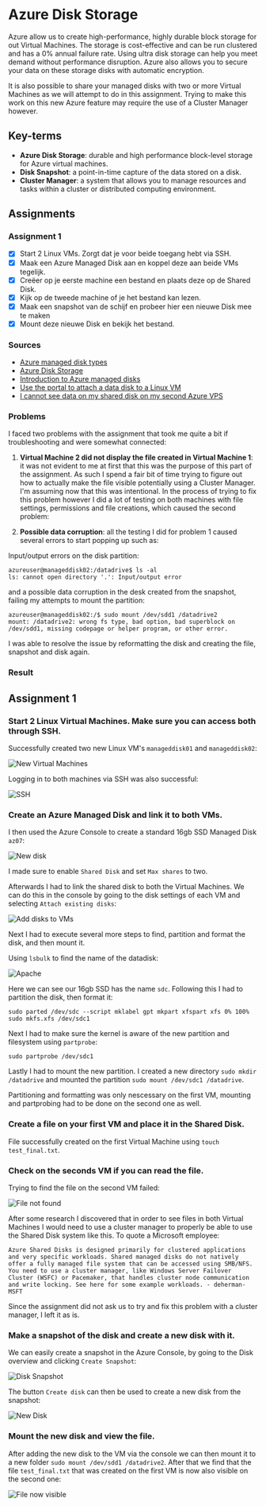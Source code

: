 # Azure Disk Storage

Azure allow us to create high-performance, highly durable block storage for out Virtual Machines. The storage is cost-effective and can be run clustered and has a 0% annual failure rate. Using ultra disk storage can help you meet demand without performance disruption. Azure also allows you to secure your data on these storage disks with automatic encryption.

It is also possible to share your managed disks with two or more Virtual Machines as we will attempt to do in this assignment. Trying to make this work on this new Azure feature may require the use of a Cluster Manager however.

## Key-terms
- **Azure Disk Storage**: durable and high performance block-level storage for Azure virtual machines.
- **Disk Snapshot**: a point-in-time capture of the data stored on a disk.
- **Cluster Manager**: a system that allows you to manage resources and tasks within a cluster or distributed computing environment.

## Assignments

### Assignment 1
- [x] Start 2 Linux VMs. Zorgt dat je voor beide toegang hebt via SSH.
- [x] Maak een Azure Managed Disk aan en koppel deze aan beide VMs tegelijk.
- [x] Creëer op je eerste machine een bestand en plaats deze op de Shared Disk.
- [x] Kijk op de tweede machine of je het bestand kan lezen.
- [x] Maak een snapshot van de schijf en probeer hier een nieuwe Disk mee te maken
- [x] Mount deze nieuwe Disk en bekijk het bestand. 

### Sources
- [Azure managed disk types](https://learn.microsoft.com/en-us/azure/virtual-machines/disks-types)
- [Azure Disk Storage](https://azure.microsoft.com/en-us/products/storage/disks)
- [Introduction to Azure managed disks](https://learn.microsoft.com/en-us/azure/virtual-machines/managed-disks-overview)
- [Use the portal to attach a data disk to a Linux VM](https://learn.microsoft.com/en-us/azure/virtual-machines/linux/attach-disk-portal?tabs=ubuntu)
- [I cannot see data on my shared disk on my second Azure VPS](https://learn.microsoft.com/en-us/answers/questions/445559/i-cannot-see-data-on-my-shared-disk-on-my-second-a)

### Problems
I faced two problems with the assignment that took me quite a bit if troubleshooting and were somewhat connected:

1. **Virtual Machine 2 did not display the file created in Virtual Machine 1**: it was not evident to me at first that this was the purpose of this part of the assignment. As such I spend a fair bit of time trying to figure out how to actually make the file visible potentially using a Cluster Manager. I'm assuming now that this was intentional. In the process of trying to fix this problem however I did a lot of testing on both machines with file settings, permissions and file creations, which caused the second problem:

2. **Possible data corruption**: all the testing I did for problem 1 caused several errors to start popping up such as:

Input/output errors on the disk partition:
```
azureuser@manageddisk02:/datadrive$ ls -al
ls: cannot open directory '.': Input/output error
```

and a possible data corruption in the desk created from the snapshot, failing my attempts to mount the partition:

```
azureuser@manageddisk02:/$ sudo mount /dev/sdd1 /datadrive2
mount: /datadrive2: wrong fs type, bad option, bad superblock on /dev/sdd1, missing codepage or helper program, or other error.
```
I was able to resolve the issue by reformatting the disk and creating the file, snapshot and disk again.

### Result

## Assignment 1

### Start 2 Linux Virtual Machines. Make sure you can access both through SSH.

Successfully created two new Linux VM's `manageddisk01` and `manageddisk02`:

![New Virtual Machines](../00_includes/week_04_images/screen19.png)

Logging in to both machines via SSH was also successful:

![SSH](../00_includes/week_04_images/screen20.png)

### Create an Azure Managed Disk and link it to both VMs.

I then used the Azure Console to create a standard 16gb SSD Managed Disk `az07`:

![New disk](../00_includes/week_04_images/screen21.png)

I made sure to enable `Shared Disk` and set `Max shares` to two.

Afterwards I had to link the shared disk to both the Virtual Machines. We can do this in the console by going to the disk settings of each VM and selecting `Attach existing disks`:

![Add disks to VMs](../00_includes/week_04_images/screen22.png)

Next I had to execute several more steps to find, partition and format the disk, and then mount it.

Using `lsbulk` to find the name of the datadisk:

![Apache](../00_includes/week_04_images/screen23.png)

Here we can see our 16gb SSD has the name `sdc`. Following this I had to partition the disk, then format it:

```
sudo parted /dev/sdc --script mklabel gpt mkpart xfspart xfs 0% 100%
sudo mkfs.xfs /dev/sdc1
```

Next I had to make sure the kernel is aware of the new partition and filesystem using `partprobe`:

```
sudo partprobe /dev/sdc1
```
Lastly I had to mount the new partition. I created a new directory `sudo mkdir /datadrive` and mounted the partition `sudo mount /dev/sdc1 /datadrive`.

Partitioning and formatting was only nescessary on the first VM, mounting and partprobing had to be done on the second one as well.

### Create a file on your first VM and place it in the Shared Disk.

File successfully created on the first Virtual Machine using `touch test_final.txt`.

### Check on the seconds VM if you can read the file.

Trying to find the file on the second VM failed:

![File not found](../00_includes/week_04_images/screen24.png)

After some research I discovered that in order to see files in both Virtual Machines I would need to use a cluster manager to properly be able to use the Shared Disk system like this. To quote a Microsoft employee:

```
Azure Shared Disks is designed primarily for clustered applications and very specific workloads. Shared managed disks do not natively offer a fully managed file system that can be accessed using SMB/NFS. You need to use a cluster manager, like Windows Server Failover Cluster (WSFC) or Pacemaker, that handles cluster node communication and write locking. See here for some example workloads. - deherman-MSFT
```

Since the assignment did not ask us to try and fix this problem with a cluster manager, I left it as is.

### Make a snapshot of the disk and create a new disk with it.

We can easily create a snapshot in the Azure Console, by going to the Disk overview and clicking `Create Snapshot`:

![Disk Snapshot](../00_includes/week_04_images/screen25.png)

The button `Create disk` can then be used to create a new disk from the snapshot:

![New Disk](../00_includes/week_04_images/screen26.png)

### Mount the new disk and view the file.

After adding the new disk to the VM via the console we can then mount it to a new folder `sudo mount /dev/sdd1 /datadrive2`. After that we find that the file `test_final.txt` that was created on the first VM is now also visible on the second one:

![File now visible](../00_includes/week_04_images/screen27.png)